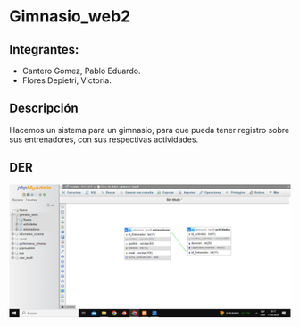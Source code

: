 # Gimnasio_web2

## Integrantes:

* Cantero Gomez, Pablo Eduardo.
* Flores Depietri, Victoria.

## Descripción

Hacemos un sistema para un gimnasio, para que pueda tener registro sobre sus entrenadores, con sus respectivas actividades.

## DER
![DER](./DER.png)
